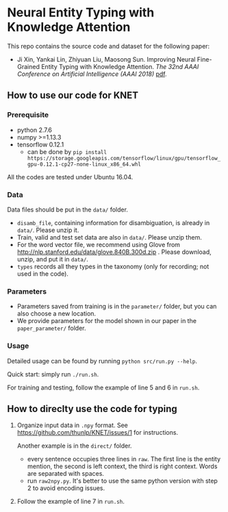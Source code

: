 # Neural Entity Typing with Knowledge Attention

This repo contains the source code and dataset for the following paper:

*   Ji Xin, Yankai Lin, Zhiyuan Liu, Maosong Sun. Improving Neural Fine-Grained Entity Typing with Knowledge Attention. *The 32nd AAAI Conference on Artificial Intelligence (AAAI 2018)* [pdf](https://ji-xin.github.io/assets/paper/aaai18.pdf).



## How to use our code for KNET

### Prerequisite

*   python 2.7.6
*   numpy >=1.13.3
*   tensorflow 0.12.1
    *   can be done by `pip install https://storage.googleapis.com/tensorflow/linux/gpu/tensorflow_gpu-0.12.1-cp27-none-linux_x86_64.whl`

All the codes are tested under Ubuntu 16.04.

### Data

Data files should be put in the `data/` folder.

*   `disamb_file`, containing information for disambiguation, is already in `data/`. Please unzip it.
*   Train, valid and test set data are also in `data/`. Please unzip them.
*   For the word vector file, we recommend using Glove from http://nlp.stanford.edu/data/glove.840B.300d.zip . Please download, unzip, and put it in `data/`.
*   `types` records all they types in the taxonomy (only for recording; not used in the code).

### Parameters

*   Parameters saved from training is in the `parameter/` folder, but you can also choose a new location.
*   We provide parameters for the model shown in our paper in the `paper_parameter/` folder.

### Usage

Detailed usage can be found by running `python src/run.py --help`.

Quick start: simply run `./run.sh`.

For training and testing, follow the example of line 5 and 6 in `run.sh`.



## How to direclty use the code for typing

1. Organize input data in `.npy` format. See https://github.com/thunlp/KNET/issues/1 for instructions.

   Another example is in the `direct/` folder.

   * every sentence occupies three lines in `raw`. The first line is the entity mention, the second is left context, the third is right context. Words are separated with spaces.
   * run `raw2npy.py`. It's better to use the same python version with step 2 to avoid encoding issues.

2. Follow the example of line 7 in `run.sh`.